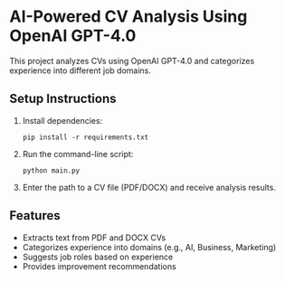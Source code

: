 # AI-Powered CV Analysis Using OpenAI GPT-4.0

This project analyzes CVs using OpenAI GPT-4.0 and categorizes experience into different job domains.

## Setup Instructions

1. Install dependencies:
   ```
   pip install -r requirements.txt
   ```

2. Run the command-line script:
   ```
   python main.py
   ```

3. Enter the path to a CV file (PDF/DOCX) and receive analysis results.

## Features
- Extracts text from PDF and DOCX CVs
- Categorizes experience into domains (e.g., AI, Business, Marketing)
- Suggests job roles based on experience
- Provides improvement recommendations
